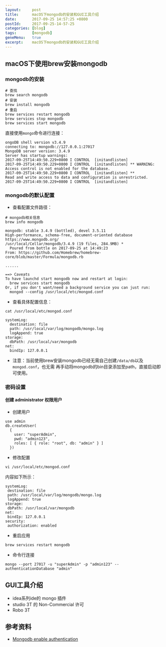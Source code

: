 ```yaml
---
layout:     post
title:      macOS下mongodb的安装和GUI工具介绍
date:       2017-09-25 14:57:25 +0800
postId:     2017-09-25-14-57-25
categories: [blog]
tags:       [mongodb]
geneMenu:   true
excerpt:    macOS下mongodb的安装和GUI工具介绍
---
```


## macOS下使用brew安装mongodb

### mongodb的安装

```shell
# 查找
brew search mongodb
# 安装
brew install mongodb
# 重启
brew services restart mongodb
brew services stop mongodb
brew services start mongodb
```

直接使用`mongo`命令进行连接：

```
ongoDB shell version v3.4.9
connecting to: mongodb://127.0.0.1:27017
MongoDB server version: 3.4.9
Server has startup warnings:
2017-09-25T14:49:50.229+0800 I CONTROL  [initandlisten]
2017-09-25T14:49:50.229+0800 I CONTROL  [initandlisten] ** WARNING: Access control is not enabled for the database.
2017-09-25T14:49:50.229+0800 I CONTROL  [initandlisten] **          Read and write access to data and configuration is unrestricted.
2017-09-25T14:49:50.229+0800 I CONTROL  [initandlisten]
```

### mongodb的默认配置
* 查看配置文件路径：

```shell
# mongodb相关信息
brew info mongodb
```

```
mongodb: stable 3.4.9 (bottled), devel 3.5.11
High-performance, schema-free, document-oriented database
https://www.mongodb.org/
/usr/local/Cellar/mongodb/3.4.9 (19 files, 284.9MB) *
  Poured from bottle on 2017-09-25 at 14:49:23
From: https://github.com/Homebrew/homebrew-core/blob/master/Formula/mongodb.rb

......

==> Caveats
To have launchd start mongodb now and restart at login:
  brew services start mongodb
Or, if you don't want/need a background service you can just run:
  mongod --config /usr/local/etc/mongod.conf
```

* 查看具体配置信息：

```shell
cat /usr/local/etc/mongod.conf
```

```
systemLog:
  destination: file
  path: /usr/local/var/log/mongodb/mongo.log
  logAppend: true
storage:
  dbPath: /usr/local/var/mongodb
net:
  bindIp: 127.0.0.1
```

* 注意：当前使用brew安装mongodb已经无需自己创建`/data/db`以及`mongod.conf`，也无需
再手动将mongodb的bin目录添加至path，直接启动即可使用。

### 密码设置

#### 创建 administrator 权限用户

* 创建用户

```shell
use admin
db.createUser(
  {
    user: "superAdmin",
    pwd: "admin123",
    roles: [ { role: "root", db: "admin" } ]
  })
```

* 修改配置


```shell
vi /usr/local/etc/mongod.conf
```

内容如下所示：

```
systemLog:
 destination: file
 path: /usr/local/var/log/mongodb/mongo.log
 logAppend: true
storage:
 dbPath: /usr/local/var/mongodb
net:
 bindIp: 127.0.0.1
security:
 authorization: enabled
```

* 重启应用

```shell
brew services restart mongodb
```

* 命令行连接

```shell
mongo --port 27017 -u "superAdmin" -p "admin123" --authenticationDatabase "admin"
```

## GUI工具介绍

* idea系列ide的 mongo 插件
* studio 3T 的 Non-Commercial 许可
* Robo 3T

## 参考资料

* [Mongodb enable authentication ](https://medium.com/@raj_adroit/mongodb-enable-authentication-enable-access-control-e8a75a26d332)
